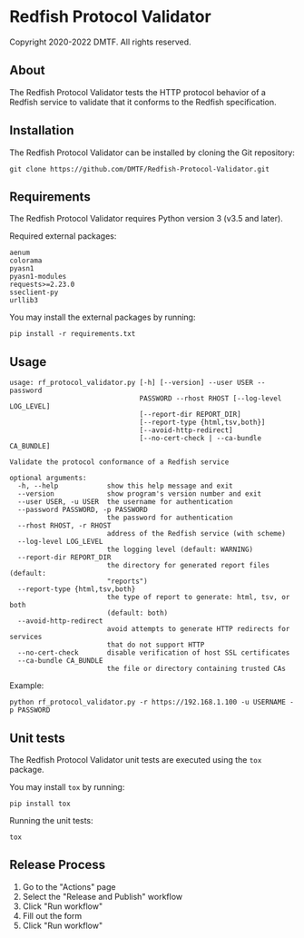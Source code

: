 # Redfish Protocol Validator

Copyright 2020-2022 DMTF. All rights reserved.

## About

The Redfish Protocol Validator tests the HTTP protocol behavior of a Redfish service to validate that it conforms to the Redfish specification.

## Installation

The Redfish Protocol Validator can be installed by cloning the Git repository:

    git clone https://github.com/DMTF/Redfish-Protocol-Validator.git

## Requirements

The Redfish Protocol Validator requires Python version 3 (v3.5 and later).

Required external packages:

```
aenum
colorama
pyasn1
pyasn1-modules
requests>=2.23.0
sseclient-py
urllib3
```

You may install the external packages by running:

    pip install -r requirements.txt

## Usage

```
usage: rf_protocol_validator.py [-h] [--version] --user USER --password
                                PASSWORD --rhost RHOST [--log-level LOG_LEVEL]
                                [--report-dir REPORT_DIR]
                                [--report-type {html,tsv,both}]
                                [--avoid-http-redirect]
                                [--no-cert-check | --ca-bundle CA_BUNDLE]

Validate the protocol conformance of a Redfish service

optional arguments:
  -h, --help            show this help message and exit
  --version             show program's version number and exit
  --user USER, -u USER  the username for authentication
  --password PASSWORD, -p PASSWORD
                        the password for authentication
  --rhost RHOST, -r RHOST
                        address of the Redfish service (with scheme)
  --log-level LOG_LEVEL
                        the logging level (default: WARNING)
  --report-dir REPORT_DIR
                        the directory for generated report files (default:
                        "reports")
  --report-type {html,tsv,both}
                        the type of report to generate: html, tsv, or both
                        (default: both)
  --avoid-http-redirect
                        avoid attempts to generate HTTP redirects for services
                        that do not support HTTP
  --no-cert-check       disable verification of host SSL certificates
  --ca-bundle CA_BUNDLE
                        the file or directory containing trusted CAs
```

Example:

    python rf_protocol_validator.py -r https://192.168.1.100 -u USERNAME -p PASSWORD

## Unit tests

The Redfish Protocol Validator unit tests are executed using the `tox` package.

You may install `tox` by running:

    pip install tox

Running the unit tests:

    tox

## Release Process

1. Go to the "Actions" page
2. Select the "Release and Publish" workflow
3. Click "Run workflow"
4. Fill out the form
5. Click "Run workflow"
